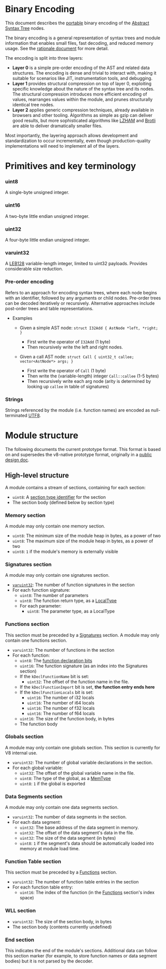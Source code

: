 # Binary Encoding

This document describes the [portable](Portability.md) binary encoding of the
[Abstract Syntax Tree](AstSemantics.md) nodes.

The binary encoding is a general representation of syntax trees and module
information that enables small files, fast decoding, and reduced memory usage.
See the [rationale document](Rationale.md#why-a-binary-encoding) for more detail.

The encoding is split into three layers:

* **Layer 0** is a simple pre-order encoding of the AST and related data structures.
  The encoding is dense and trivial to interact with, making it suitable for
  scenarios like JIT, instrumentation tools, and debugging.
* **Layer 1** provides structural compression on top of layer 0, exploiting
  specific knowledge about the nature of the syntax tree and its nodes.
  The structural compression introduces more efficient encoding of values, 
  rearranges values within the module, and prunes structurally identical
  tree nodes.
* **Layer 2** applies generic compression techniques, already available
  in browsers and other tooling. Algorithms as simple as gzip can deliver
  good results, but more sophisticated algorithms like 
  [LZHAM](https://github.com/richgel999/lzham_codec) and
  [Brotli](https://datatracker.ietf.org/doc/draft-alakuijala-brotli/) are able
  to deliver dramatically smaller files.

Most importantly, the layering approach allows development and standardization to
occur incrementally, even though production-quality implementations will need to
implement all of the layers.

# Primitives and key terminology

### uint8
A single-byte unsigned integer.

### uint16
A two-byte little endian unsigned integer.

### uint32
A four-byte little endian unsigned integer.

### varuint32
A [LEB128](https://en.wikipedia.org/wiki/LEB128) variable-length integer, limited to uint32 payloads. Provides considerable size reduction.

### Pre-order encoding
Refers to an approach for encoding syntax trees, where each node begins with an identifier, followed by any arguments or child nodes.
Pre-order trees can be decoded iteratively or recursively. Alternative approaches include post-order trees and table representations.

* Examples
  * Given a simple AST node: `struct I32Add { AstNode *left, *right; }`
    * First write the operator of `I32Add` (1 byte)
    * Then recursively write the left and right nodes.

  * Given a call AST node: `struct Call { uint32_t callee; vector<AstNode*> args; }`
    * First write the operator of `Call` (1 byte)
    * Then write the (variable-length) integer `Call::callee` (1-5 bytes)
    * Then recursively write each arg node (arity is determined by looking up `callee` in table of signatures)

### Strings
Strings referenced by the module (i.e. function names) are encoded as null-terminated [UTF8](http://unicode.org/faq/utf_bom.html#UTF8).

# Module structure

The following documents the current prototype format. This format is based on and supersedes the v8-native prototype format, originally in a [public design doc](https://docs.google.com/document/d/1-G11CnMA0My20KI9D7dBR6ZCPOBCRD0oCH6SHCPFGx0/edit?usp=sharing).

## High-level structure
A module contains a stream of sections, containing for each section:
  - ```uint8```: A [section type identifier](https://github.com/v8/v8/blob/master/src/wasm/wasm-module.h#L26) for the section
  - The section body (defined below by section type)

### Memory section
A module may only contain one memory section.

* ```uint8```: The minimum size of the module heap in bytes, as a power of two
* ```uint8```: The maximum size of the module heap in bytes, as a power of two
* ```uint8```: ```1``` if the module's memory is externally visible

### Signatures section
A module may only contain one signatures section.

* [```varuint32```](#varuint32): The number of function signatures in the section
* For each function signature:
  - ```uint8```: The number of parameters
  - ```uint8```: The function return type, as a [LocalType](https://github.com/v8/v8/blob/master/src/wasm/wasm-opcodes.h#L16)
  - For each parameter:
    + ```uint8```: The parameter type, as a LocalType

### Functions section
This section must be preceded by a [Signatures](#signatures-section) section. A module may only contain one functions section.

* ```varuint32```: The number of functions in the section
* For each function:
  - ```uint8```: The [function declaration bits](https://github.com/v8/v8/blob/master/src/wasm/wasm-module.h#L39)
  - ```uint16```: The function signature (as an index into the Signatures section)
  - If the ```kDeclFunctionName``` bit is set:
    + ```uint32```: The offset of the function name in the file.
  - If the ```kDeclFunctionImport``` bit is set, **the function entry ends here**
  - If the ```kDeclFunctionLocals``` bit is set:
    + ```uint16```: The number of i32 locals
    + ```uint16```: The number of i64 locals
    + ```uint16```: The number of f32 locals
    + ```uint16```: The number of f64 locals
  - ```uint16```: The size of the function body, in bytes
  - The function body

### Globals section
A module may only contain one globals section. This section is currently for V8 internal use.

* ```varuint32```: The number of global variable declarations in the section.
* For each global variable:
  - ```uint32```: The offset of the global variable name in the file.
  - ```uint8```: The type of the global, as a [MemType](https://github.com/v8/v8/blob/master/src/wasm/wasm-opcodes.h#L25)
  - ```uint8```: ```1``` if the global is exported

### Data Segments section
A module may only contain one data segments section.

* ```varuint32```: The number of data segments in the section.
* For each data segment:
  - ```uint32```: The base address of the data segment in memory.
  - ```uint32```: The offset of the data segment's data in the file.
  - ```uint32```: The size of the data segment (in bytes)
  - ```uint8```: ```1``` if the segment's data should be automatically loaded into memory at module load time.

### Function Table section
This section must be preceded by a [Functions](#functions-section) section.

* ```varuint32```: The number of function table entries in the section
* For each function table entry:
  - ```uint16```: The index of the function (in the [Functions](#functions-section) section's index space)

### WLL section

* ```varuint32```: The size of the section body, in bytes
* The section body (contents currently undefined)

### End section
This indicates the end of the module's sections. Additional data can follow this section marker (for example, to store function names or data segment bodies) but it is not parsed by the decoder.